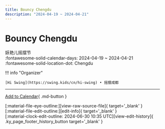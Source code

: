 ```yaml
---
title: Bouncy Chengdu
description: "2024-04-19 ~ 2024-04-21"
---
```


# Bouncy Chengdu 

妖艳儿摇摆节  
:fontawesome-solid-calendar-days: 2024-04-19 ~ 2024-04-21  
:fontawesome-solid-location-dot: Chengdu  

!!! info "Organizer"

    [Hi Swing](https://swing.kids/cn/hi-swing) • 摇摆成都  

---

[Add to Calendar](https://swing.news/ics/en/2024/cn/bouncy-chengdu-2024.ics){ .md-button }

<div class="ky_page_footer" markdown>
<div class="ky_page_footer_trailing" markdown="span">
[:material-file-eye-outline:][view-raw-source-file]{ target='_blank' }
[:material-file-edit-outline:][edit-info]{ target='_blank' }
</div>
<div class="ky_page_footer_leading" markdown="span">
[:material-clock-edit-outline: 2024-06-30 10:35 UTC][view-edit-history]{ .ky_page_footer_history_button target='_blank' }
</div>
</div>

[view-raw-source-file]: https://github.com/swingdance/events/blob/main/2024/cn/bouncy-chengdu-2024.json "View Raw Source File"
[edit-info]: https://github.com/swingdance/events/issues/new?assignees=&labels=update+event&projects=&template=03-update_entity.yml&title=%5B2024%2Fcn%5D%20Bouncy%20Chengdu&region=cn&year=2024&id=bouncy-chengdu-2024&name=Bouncy%20Chengdu&org_id=hi-swing "Edit Info"

[view-edit-history]: https://github.com/swingdance/events/commits/main/2024/cn/bouncy-chengdu-2024.json "View Edit History"
